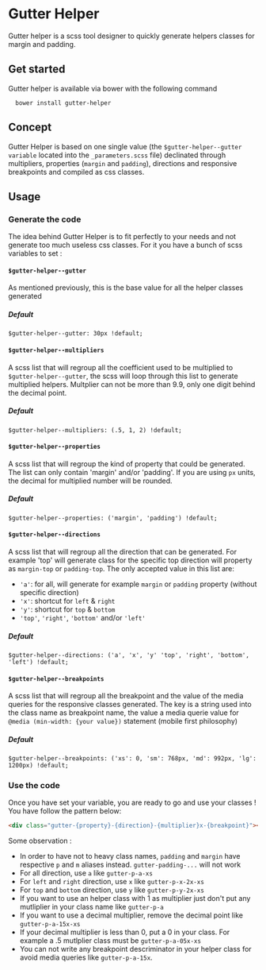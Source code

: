 # Gutter Helper
Gutter helper is a scss tool designer to quickly generate helpers classes for margin and padding.

## Get started
Gutter helper is available via bower with the following command
```
  bower install gutter-helper
```
## Concept
Gutter Helper is based on one single value (the `$gutter-helper--gutter variable` located into the `_parameters.scss` file) declinated through multipliers, properties (`margin` and `padding`), directions and responsive breakpoints and compiled as css classes.

## Usage
### Generate the code
The idea behind Gutter Helper is to fit perfectly to your needs and not generate too much useless css classes. For it you have a bunch of scss variables to set :

#### `$gutter-helper--gutter`
As mentioned previously, this is the base value for all the helper classes generated
##### Default
```
$gutter-helper--gutter: 30px !default;
```

#### `$gutter-helper--multipliers`
A scss list that will regroup all the coefficient used to be multiplied to `$gutter-helper--gutter`, the scss will loop through this list to generate multiplied helpers. Multplier can not be more than 9.9, only one digit behind the decimal point.
##### Default
```
$gutter-helper--multipliers: (.5, 1, 2) !default;
```

#### `$gutter-helper--properties`
A scss list that will regroup the kind of property that could be generated. The list can only contain 'margin' and/or 'padding'. If you are using `px` units, the decimal for multiplied number will be rounded.
##### Default
```
$gutter-helper--properties: ('margin', 'padding') !default;
```

#### `$gutter-helper--directions`
A scss list that will regroup all the direction that can be generated. For example 'top' will generate class for the specific top direction will property as `margin-top` or `padding-top`. The only accepted value in this list are:
* `'a'`: for all, will generate for example `margin` or `padding` property (without specific direction)
* `'x'`: shortcut for `left` & `right`
* `'y'`: shortcut for `top` & `bottom`
* `'top'`, `'right'`, `'bottom'` and/or `'left'`
##### Default
```
$gutter-helper--directions: ('a', 'x', 'y' 'top', 'right', 'bottom', 'left') !default;
```

#### `$gutter-helper--breakpoints`
A scss list that will regroup all the breakpoint and the value of the media queries for the responsive classes generated. The key is a string used into the class name as breakpoint name, the value a media querie value for `@media (min-width: {your value})` statement (mobile first philosophy)
##### Default
```
$gutter-helper--breakpoints: ('xs': 0, 'sm': 768px, 'md': 992px, 'lg': 1200px) !default;
```

### Use the code
Once you have set your variable, you are ready to go and use your classes ! You have follow the pattern below:

```html
<div class="gutter-{property}-{direction}-{multiplier}x-{breakpoint}"></div>
```

Some observation :
* In order to have not to heavy class names, `padding` and `margin` have respective `p` and `m` aliases instead. `gutter-padding-...` will not work
* For all direction, use `a` like `gutter-p-a-xs`
* For `left` and `right` direction, use `x` like `gutter-p-x-2x-xs`
* For `top` and `bottom` direction, use `y` like `gutter-p-y-2x-xs`
* If you want to use an helper class with 1 as multiplier just don't put any mutliplier in your class name like `gutter-p-a`
* If you want to use a decimal multiplier, remove the decimal point like `gutter-p-a-15x-xs`
* If your decimal multiplier is less than 0, put a 0 in your class. For example a .5 mutlplier class must be `gutter-p-a-05x-xs`
* You can not write any breakpoint descriminator in your helper class for avoid media queries like `gutter-p-a-15x`.
